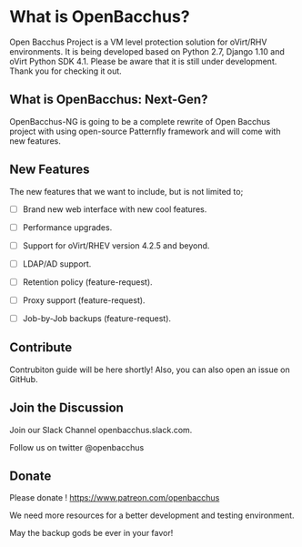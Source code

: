 # What is OpenBacchus?

Open Bacchus Project is a VM level protection solution for oVirt/RHV environments. It is being developed based on Python 2.7, Django 1.10 and oVirt Python SDK 4.1. Please be aware that it is still under development. Thank you for checking it out.

## What is OpenBacchus: Next-Gen?

OpenBacchus-NG is going to be a complete rewrite of Open Bacchus project with using open-source Patternfly framework and will come with new features.

## New Features

The new features that we want to include, but is not limited to;

- [ ] Brand new web interface with new cool features.
- [ ] Performance upgrades.
- [ ] Support for oVirt/RHEV version 4.2.5 and beyond.
- [ ] LDAP/AD support.
- [ ] Retention policy (feature-request).
- [ ] Proxy support (feature-request).
- [ ] Job-by-Job backups (feature-request).


## Contribute

Contrubiton guide will be here shortly! Also, you can also open an issue on GitHub.

## Join the Discussion

Join our Slack Channel openbacchus.slack.com.

Follow us on twitter @openbacchus

## Donate

Please donate ! https://www.patreon.com/openbacchus

We need more resources for a better development and testing environment.

May the backup gods be ever in your favor!
